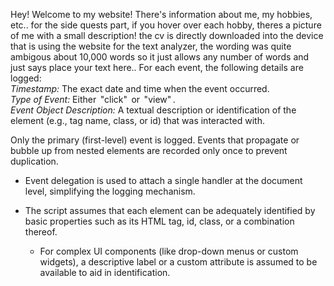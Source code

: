 Hey! Welcome to my website! There's information about me, my hobbies, etc.. 
for the side quests part, if you hover over each hobby, theres a picture of me with a small description!
the cv is directly downloaded into the device that is using the website
for the text analyzer, the wording was quite ambigous about 10,000 words so it just allows any number of words and just says place your text here..
For each event, the following details are logged:  
     *Timestamp:* The exact date and time when the event occurred.  
     *Type of Event:* Either ⁠ "click" ⁠ or ⁠ "view" ⁠.  
     *Event Object Description:* A textual description or identification of the element (e.g., tag name, class, or id) that was interacted with.

Only the primary (first-level) event is logged. Events that propagate or bubble up from nested elements are recorded only once to prevent duplication.
   - Event delegation is used to attach a single handler at the document level, simplifying the logging mechanism.

- The script assumes that each element can be adequately identified by basic properties such as its HTML tag, id, class, or a combination thereof.  
   - For complex UI components (like drop-down menus or custom widgets), a descriptive label or a custom attribute is assumed to be available to aid in identification.



